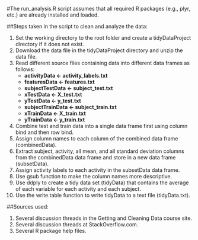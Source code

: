 #The run_analysis.R script assumes that all required R packages (e.g., plyr, etc.) are already installed and loaded.

##Steps taken in the script to clean and analyze the data:

1. Set the working directory to the root folder and create a tidyDataProject directory if it does not exist.
2. Download the data file in the tidyDataProject directory and unzip the data file.
3. Read different source files containing data into different data frames as follows:
	* **activityData <- activity_labels.txt**
	* **featuresData <- features.txt**
	* **subjectTestData <- subject_test.txt**
	* **xTestData <- X_test.txt**
	* **yTestData <- y_test.txt**
	* **subjectTrainData <- subject_train.txt**
	* **xTrainData <- X_train.txt**
	* **yTrainData <- y_train.txt**
4. Combine test and train data into a single data frame first using column bind and then row bind.
5. Assign column names to each column of the combined data frame (combinedData).
6. Extract subject, activity, all mean, and all standard deviation columns from the combinedData data frame and store in a new data frame (subsetData).
7. Assign activity labels to each activity in the subsetData data frame.
8. Use gsub function to make the column names more descriptive.
9. Use ddply to create a tidy data set (tidyData) that contains the average of each variable for each activity and each subject.
10. Use the write.table function to write tidyData to a text file (tidyData.txt).

##Sources used:
1. Several discussion threads in the Getting and Cleaning Data course site.
2. Several discussion threads at StackOverflow.com.
3. Several R package help files.
